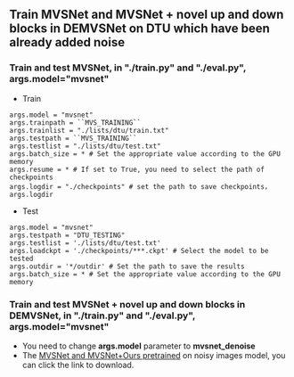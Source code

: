 ## Train MVSNet and MVSNet + novel up and down blocks in DEMVSNet on DTU which have been already added noise
### Train and test MVSNet, in **"./train.py"** and **"./eval.py"**, **args.model="mvsnet"**
* Train
```
args.model = "mvsnet"
args.trainpath = ``MVS_TRAINING``
args.trainlist = "./lists/dtu/train.txt"
args.testpath = ``MVS_TRAINING``
args.testlist = "./lists/dtu/test.txt"
args.batch_size = * # Set the appropriate value according to the GPU memory
args.resume = * # If set to True, you need to select the path of checkpoints
args.logdir = "./checkpoints" # set the path to save checkpoints，args.logdir 
``` 
* Test
```
args.model = "mvsnet"
args.testpath = "DTU_TESTING"
args.testlist = './lists/dtu/test.txt'
args.loadckpt = './checkpoints/***.ckpt' # Select the model to be tested
args.outdir = '*/outdir' # Set the path to save the results
args.batch_size = * # Set the appropriate value according to the GPU memory
``` 
### Train and test MVSNet + novel up and down blocks in DEMVSNet, in **"./train.py"** and **"./eval.py"**, **args.model="mvsnet"**
* You need to change **args.model** parameter to **mvsnet_denoise**
* The [MVSNet and MVSNet+Ours pretrained](https://drive.google.com/drive/folders/1Bh5xLb7tB_3-_jxCrPxnEp_aUMhklIDo?usp=sharing) on noisy images model, you can click the link to download.

